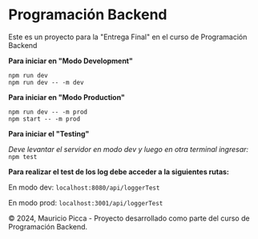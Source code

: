 
# Programación Backend

Este es un proyecto para la "Entrega Final" en el curso de Programación Backend


**Para iniciar en "Modo Development"**

``` npm run dev ```
<br>
``` npm run dev -- -m dev ```

**Para iniciar en "Modo Production"**

``` npm run dev -- -m prod ```
<br>
``` npm start -- -m prod ```

**Para iniciar el "Testing"**

*Deve levantar el servidor en modo dev y luego en otra terminal ingresar:* ``` npm test ```

**Para realizar el test de los log debe acceder a la siguientes rutas:**

En modo dev:
``` localhost:8080/api/loggerTest ```

En modo prod:
``` localhost:3001/api/loggerTest ```



© 2024, Mauricio Picca - Proyecto desarrollado como parte del curso de Programación Backend.    